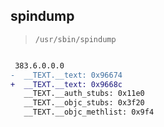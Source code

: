 ## spindump

> `/usr/sbin/spindump`

```diff

 383.6.0.0.0
-  __TEXT.__text: 0x96674
+  __TEXT.__text: 0x9668c
   __TEXT.__auth_stubs: 0x11e0
   __TEXT.__objc_stubs: 0x3f20
   __TEXT.__objc_methlist: 0x9f4

```
